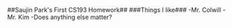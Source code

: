 
##Saujin Park's First CS193 Homework##
###Things I like### 
-Mr. Colwill 
-Mr. Kim 
-Does anything else matter?

